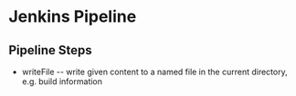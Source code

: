 # Jenkins Pipeline

## Pipeline Steps

- writeFile -- write given content to a named file in the current directory, e.g. build information
